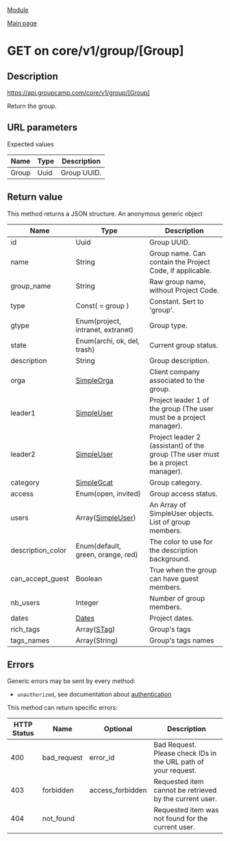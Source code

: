 
[Module](./README.md)

[Main page](../README.md)


# GET on core/v1/group/[Group]

## Description

https://api.groupcamp.com/core/v1/group/[Group]


Return the group.



## URL parameters

Expected values

Name   | Type    | Description
-------|---------|------------
Group | Uuid | Group UUID.









## Return value





  
  This method returns a JSON structure. An anonymous generic object

Name   |  Type   |  Description
-------|---------|-------------
id | Uuid | Group UUID.
name | String | Group name. Can contain the Project Code, if applicable.
group_name | String | Raw group name, without Project Code.
type | Const( = group ) | Constant. Sert to 'group'.
gtype | Enum(project, intranet, extranet) | Group type.
state | Enum(archi, ok, del, trash) | Current group status.
description | String | Group description.
orga | [SimpleOrga](../types/SimpleOrga.md) | Client company associated to the group.
leader1 | [SimpleUser](../types/SimpleUser.md) | Project leader 1 of the group (The user must be a project manager).
leader2 | [SimpleUser](../types/SimpleUser.md) | Project leader 2 (assistant) of the group (The user must be a project manager).
category | [SimpleGcat](../types/SimpleGcat.md) | Group category.
access | Enum(open, invited) | Group access status.
users | Array([SimpleUser](../types/SimpleUser.md)) | An Array of SimpleUser objects. List of group members.
description_color | Enum(default, green, orange, red) | The color to use for the description background.
can_accept_guest | Boolean | True when the group can have guest members.
nb_users | Integer | Number of group members.
dates | [Dates](../types/Dates.md) | Project dates.
rich_tags | Array([STag](../types/STag.md)) | Group's tags
tags_names | Array(String) | Group's tags names

  





## Errors

Generic errors may be sent by every method:
* `unauthorized`, see documentation about [authentication](../../Auth.md)


This method can return specific errors:

HTTP Status | Name   | Optional          | Description
------------|--------|-------------------|------------
400 | bad_request | error_id | Bad Request. Please check IDs in the URL path of your request.
403 | forbidden | access_forbidden | Requested item cannot be retrieved by the current user.
404 | not_found |  | Requested item was not found for the current user.



